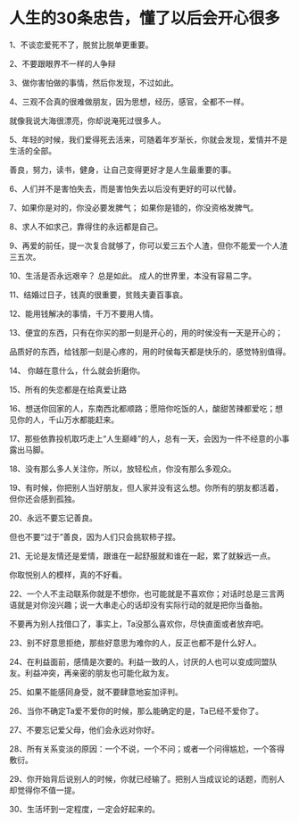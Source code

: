 # 人生的30条忠告，懂了以后会开心很多 #

1、不谈恋爱死不了，脱贫比脱单更重要。

2、不要跟眼界不一样的人争辩

3、做你害怕做的事情，然后你发现，不过如此。

4、三观不合真的很难做朋友，因为思想，经历，感官，全都不一样。

就像我说大海很漂亮，你却说淹死过很多人。

5、年轻的时候，我们爱得死去活来，可随着年岁渐长，你就会发现，爱情并不是生活的全部。

善良，努力，读书，健身，让自己变得更好才是人生最重要的事。

6、人们并不是害怕失去，而是害怕失去以后没有更好的可以代替。

7、如果你是对的，你没必要发脾气；
     如果你是错的，你没资格发脾气。

8、求人不如求己，靠得住的永远都是自己。

9、再爱的前任，提一次复合就够了，你可以爱三五个人渣，但你不能爱一个人渣三五次。

10、生活是否永远艰辛？
       总是如此。
       成人的世界里，本没有容易二字。

11、结婚过日子，钱真的很重要，贫贱夫妻百事哀。

12、能用钱解决的事情，千万不要用人情。

13、便宜的东西，只有在你买的那一刻是开心的，用的时侯没有一天是开心的；

品质好的东西，给钱那一刻是心疼的，用的时侯每天都是快乐的，感觉特别值得。

14、 你越在意什么，什么就会折磨你。

15、所有的失恋都是在给真爱让路

16、想送你回家的人，东南西北都顺路；愿陪你吃饭的人，酸甜苦辣都爱吃；想见你的人，千山万水都能赶来。

17、那些依靠投机取巧走上“人生巅峰”的人，总有一天，会因为一件不经意的小事露出马脚。

18、没有那么多人关注你，所以，放轻松点，你没有那么多观众。

19、有时候，你把别人当好朋友，但人家并没有这么想。你所有的朋友都活着，但你还会感到孤独。

20、永远不要忘记善良。

但也不要“过于”善良，因为人们只会挑软柿子捏。

21、无论是友情还是爱情，跟谁在一起舒服就和谁在一起，累了就躲远一点。

你取悦别人的模样，真的不好看。

22、一个人不主动联系你就是不想你，也可能就是不喜欢你；对话时总是三言两语就是对你没兴趣；说一大串走心的话却没有实际行动的就是把你当备胎。

不要再为别人找借口了，事实上，Ta没那么喜欢你，尽快直面或者放弃吧。

23、别不好意思拒绝，那些好意思为难你的人，反正也都不是什么好人。

24、在利益面前，感情是次要的。利益一致的人，讨厌的人也可以变成同盟队友。利益冲突，再亲密的朋友也可能化敌为友。

25、如果不能感同身受，就不要肆意地妄加评判。

26、当你不确定Ta爱不爱你的时候，那么能确定的是，Ta已经不爱你了。

27、不要忘记爱父母，他们会永远对你好。

28、所有关系变淡的原因：一个不说，一个不问；或者一个问得尴尬，一个答得敷衍。

29、你开始背后说别人的时候，你就已经输了。把别人当成议论的话题，而别人却觉得你不值一提。

30、生活坏到一定程度，一定会好起来的。